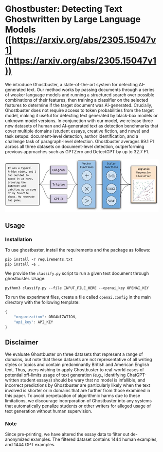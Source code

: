 # Ghostbuster: Detecting Text Ghostwritten by Large Language Models ([https://arxiv.org/abs/2305.15047v1](https://arxiv.org/abs/2305.15047v1))

We introduce Ghostbuster, a state-of-the-art system for detecting AI-generated text. Our method works by passing documents through a series of weaker language models and running a structured search over possible combinations of their features, then training a classifier on the selected features to determine if the target document was AI-generated. Crucially, Ghostbuster does not require access to token probabilities from the target model, making it useful for detecting text generated by black-box models or unknown model versions. In conjunction with our model, we release three new datasets of human and AI-generated text as detection benchmarks that cover multiple domains (student essays, creative fiction, and news) and task setups: document-level detection, author identification, and a challenge task of paragraph-level detection. Ghostbuster averages 99.1 F1 across all three datasets on document-level detection, outperforming previous approaches such as GPTZero and DetectGPT by up to 32.7 F1.

![Main Figure](docs/figure.jpg)

## Usage

### Installation

To use ghostbuster, install the requirements and the package as follows:
```
pip install -r requirements.txt
pip install -e .
```

We provide the `classify.py` script to run a given text document through ghostbuster. Usage:
```
python3 classify.py --file INPUT_FILE_HERE --openai_key OPENAI_KEY
```

To run the experiment files, create a file called `openai.config` in the main directory with the following template:
```javascript
{
    "organization": ORGANIZATION,
    "api_key": API_KEY
}
```

## Disclaimer

We evaluate Ghostbuster on three datasets that represent a range of domains, but note that these datasets are not representative of all writing styles or topics and contain predominantly British and American English text. Thus, users wishing to apply Ghostbuster to real-world cases of potential off-limits usage of text generation (e.g., identifying ChatGPT-written student essays) should be wary that no model is infallible, and incorrect predictions by Ghostbuster are particularly likely when the text involved is shorter or in domains that are further from those examined in this paper. To avoid perpetuation of algorithmic harms due to these limitations, we discourage incorporation of Ghostbuster into any systems that automatically penalize students or other writers for alleged usage of text generation without human supervision.

### Note

Since pre-printing, we have altered the essay data to filter out de-anonymized examples. The filtered dataset contains 1444 human examples, and 1444 GPT examples.
